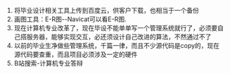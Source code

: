 1. 将毕业设计相关工具上传到百度云，供客户下载，也相当于一个备份
2. 画图工具：E-R图--Navicat可以看E-R图.
3. 现在计算机专业改革了，现在毕设不能单单写一个管理系统就行了，必须要自己搭服务器，能够实现交互，必还须设计自己改进的算法，不然通过不了
4. 以前的毕业生净做些管理系统，千篇一律，而且不少源代码是copy的，现在源代码要查重，而且项目必须涉及一定的硬件
5. B站搜索-计算机专业答辩